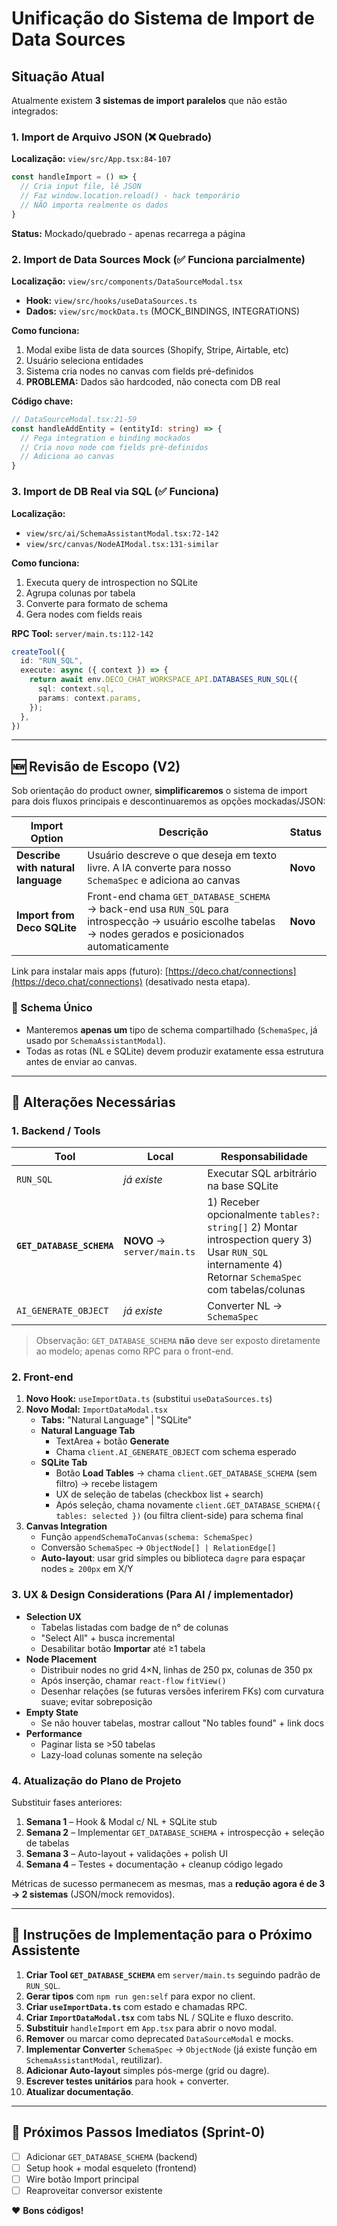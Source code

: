 # Unificação do Sistema de Import de Data Sources

## Situação Atual

Atualmente existem **3 sistemas de import paralelos** que não estão integrados:

### 1. Import de Arquivo JSON (❌ Quebrado)
**Localização:** `view/src/App.tsx:84-107`
```typescript
const handleImport = () => {
  // Cria input file, lê JSON
  // Faz window.location.reload() - hack temporário
  // NÃO importa realmente os dados
}
```
**Status:** Mockado/quebrado - apenas recarrega a página

### 2. Import de Data Sources Mock (✅ Funciona parcialmente)
**Localização:** `view/src/components/DataSourceModal.tsx`
- **Hook:** `view/src/hooks/useDataSources.ts`
- **Dados:** `view/src/mockData.ts` (MOCK_BINDINGS, INTEGRATIONS)

**Como funciona:**
1. Modal exibe lista de data sources (Shopify, Stripe, Airtable, etc)
2. Usuário seleciona entidades
3. Sistema cria nodes no canvas com fields pré-definidos
4. **PROBLEMA:** Dados são hardcoded, não conecta com DB real

**Código chave:**
```typescript
// DataSourceModal.tsx:21-59
const handleAddEntity = (entityId: string) => {
  // Pega integration e binding mockados
  // Cria novo node com fields pré-definidos
  // Adiciona ao canvas
}
```

### 3. Import de DB Real via SQL (✅ Funciona)
**Localização:** 
- `view/src/ai/SchemaAssistantModal.tsx:72-142`
- `view/src/canvas/NodeAIModal.tsx:131-similar`

**Como funciona:**
1. Executa query de introspection no SQLite
2. Agrupa colunas por tabela
3. Converte para formato de schema
4. Gera nodes com fields reais

**RPC Tool:** `server/main.ts:112-142`
```typescript
createTool({
  id: "RUN_SQL",
  execute: async ({ context }) => {
    return await env.DECO_CHAT_WORKSPACE_API.DATABASES_RUN_SQL({
      sql: context.sql,
      params: context.params,
    });
  },
})
```

---

## 🆕 Revisão de Escopo (V2)

Sob orientação do product owner, **simplificaremos** o sistema de import para dois fluxos principais e descontinuaremos as opções mockadas/JSON:

| Import Option | Descrição | Status |
|---------------|-----------|--------|
| **Describe with natural language** | Usuário descreve o que deseja em texto livre. A IA converte para nosso `SchemaSpec` e adiciona ao canvas | **Novo** |
| **Import from Deco SQLite** | Front-end chama `GET_DATABASE_SCHEMA` → back-end usa `RUN_SQL` para introspecção → usuário escolhe tabelas → nodes gerados e posicionados automaticamente | **Novo** |

Link para instalar mais apps (futuro): [https://deco.chat/connections](https://deco.chat/connections) (desativado nesta etapa).

### 📐 Schema Único
- Manteremos **apenas um** tipo de schema compartilhado (`SchemaSpec`, já usado por `SchemaAssistantModal`).
- Todas as rotas (NL e SQLite) devem produzir exatamente essa estrutura antes de enviar ao canvas.

---

## 🔧 Alterações Necessárias

### 1. Backend / Tools

| Tool | Local | Responsabilidade |
|------|-------|------------------|
| `RUN_SQL` | _já existe_ | Executar SQL arbitrário na base SQLite |
| **`GET_DATABASE_SCHEMA`** | **NOVO** → `server/main.ts` | 1) Receber opcionalmente `tables?: string[]` 2) Montar introspection query 3) Usar `RUN_SQL` internamente 4) Retornar `SchemaSpec` com tabelas/colunas |
| `AI_GENERATE_OBJECT` | _já existe_ | Converter NL → `SchemaSpec` |

> Observação: `GET_DATABASE_SCHEMA` **não** deve ser exposto diretamente ao modelo; apenas como RPC para o front-end.

### 2. Front-end

1. **Novo Hook:** `useImportData.ts` (substitui `useDataSources.ts`)
2. **Novo Modal:** `ImportDataModal.tsx`
   - **Tabs:** "Natural Language" | "SQLite"
   - **Natural Language Tab**
     - TextArea + botão **Generate**
     - Chama `client.AI_GENERATE_OBJECT` com schema esperado
   - **SQLite Tab**
     - Botão **Load Tables** → chama `client.GET_DATABASE_SCHEMA` (sem filtro) → recebe listagem
     - UX de seleção de tabelas (checkbox list + search)
     - Após seleção, chama novamente `client.GET_DATABASE_SCHEMA({ tables: selected })` (ou filtra client-side) para schema final
3. **Canvas Integration**
   - Função `appendSchemaToCanvas(schema: SchemaSpec)`
   - Conversão `SchemaSpec` → `ObjectNode[] | RelationEdge[]`
   - **Auto-layout**: usar grid simples ou biblioteca `dagre` para espaçar nodes `≥ 200px` em X/Y

### 3. UX & Design Considerations (Para AI / implementador)

- **Selection UX**
  - Tabelas listadas com badge de n° de colunas
  - "Select All" + busca incremental
  - Desabilitar botão **Importar** até ≥1 tabela
- **Node Placement**
  - Distribuir nodes no grid 4×N, linhas de 250 px, colunas de 350 px
  - Após inserção, chamar `react-flow` `fitView()`
  - Desenhar relações (se futuras versões inferirem FKs) com curvatura suave; evitar sobreposição
- **Empty State**
  - Se não houver tabelas, mostrar callout "No tables found" + link docs
- **Performance**
  - Paginar lista se >50 tabelas
  - Lazy-load colunas somente na seleção

### 4. Atualização do Plano de Projeto

Substituir fases anteriores:

1. **Semana 1** – Hook & Modal c/ NL + SQLite stub
2. **Semana 2** – Implementar `GET_DATABASE_SCHEMA` + introspecção + seleção de tabelas
3. **Semana 3** – Auto-layout + validações + polish UI
4. **Semana 4** – Testes + documentação + cleanup código legado

Métricas de sucesso permanecem as mesmas, mas a **redução agora é de 3 → 2 sistemas** (JSON/mock removidos).

---

## 📑 Instruções de Implementação para o Próximo Assistente

1. **Criar Tool `GET_DATABASE_SCHEMA`** em `server/main.ts` seguindo padrão de `RUN_SQL`.
2. **Gerar tipos** com `npm run gen:self` para expor no client.
3. **Criar `useImportData.ts`** com estado e chamadas RPC.
4. **Criar `ImportDataModal.tsx`** com tabs NL / SQLite e fluxo descrito.
5. **Substituir** `handleImport` em `App.tsx` para abrir o novo modal.
6. **Remover** ou marcar como deprecated `DataSourceModal` e mocks.
7. **Implementar Converter** `SchemaSpec` → `ObjectNode` (já existe função em `SchemaAssistantModal`, reutilizar).
8. **Adicionar Auto-layout** simples pós-merge (grid ou dagre).
9. **Escrever testes unitários** para hook + converter.
10. **Atualizar documentação**.

---

## 🚀 Próximos Passos Imediatos (Sprint-0)

- [ ] Adicionar `GET_DATABASE_SCHEMA` (backend)
- [ ] Setup hook + modal esqueleto (frontend)
- [ ] Wire botão Import principal
- [ ] Reaproveitar conversor existente

❤️ **Bons códigos!**